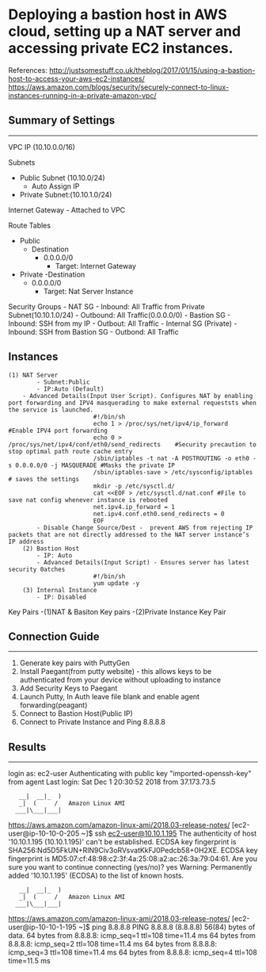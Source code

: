 # Deploying a bastion host in AWS cloud, setting up a NAT server and accessing private EC2 instances. 

References: 
http://justsomestuff.co.uk/theblog/2017/01/15/using-a-bastion-host-to-access-your-aws-ec2-instances/
https://aws.amazon.com/blogs/security/securely-connect-to-linux-instances-running-in-a-private-amazon-vpc/

## Summary of Settings 
----------------------------------------------------------
VPC IP (10.10.0.0/16) 		      

Subnets 
  - Public Subnet (10.10.0/24)
    - Auto Assign IP 
  - Private Subnet:(10.10.1.0/24)
  
Internet Gateway - Attached to VPC

Route Tables
  - Public 
    - Destination 
      - 0.0.0.0/0
          - Target: Internet Gateway
  - Private 
     -Destination 
      - 0.0.0.0/0
          - Target: Nat Server Instance

Security Groups 
	- NAT SG
		- Inbound: All Traffic from Private Subnet(10.10.1.0/24)
		- Outbound: All Traffic(0.0.0.0/0) 
	- Bastion SG
		- Inbound: SSH from my IP
		- Outbout: All Traffic 
	- Internal SG (Private) 
		- Inbound: SSH from Bastion SG
		- Outbond: All Traffic  
		

## Instances
	(1) NAT Server  
			- Subnet:Public
			- IP:Auto (Default) 
		- Advanced Details(Input User Script). Configures NAT by enabling port forwarding and IPV4 masquerading to make external requeststs when the service is launched.
							#!/bin/sh
							echo 1 > /proc/sys/net/ipv4/ip_forward  #Enable IPV4 port forwarding                             
							echo 0 > /proc/sys/net/ipv4/conf/eth0/send_redirects 	#Security precaution to stop optimal path route cache entry
							/sbin/iptables -t nat -A POSTROUTING -o eth0 -s 0.0.0.0/0 -j MASQUERADE #Masks the private IP
							/sbin/iptables-save > /etc/sysconfig/iptables # saves the settings 
							mkdir -p /etc/sysctl.d/ 
							cat <<EOF > /etc/sysctl.d/nat.conf #File to save nat config whenever instance is rebooted
							net.ipv4.ip_forward = 1 
							net.ipv4.conf.eth0.send_redirects = 0
							EOF 
			- Disable Change Source/Dest -  prevent AWS from rejecting IP packets that are not directly addressed to the NAT server instance’s 				 IP address
		(2) Bastion Host
			- IP: Auto 
			- Advanced Details(Input Script) - Ensures server has latest security 0atches 
							#!/bin/sh
							yum update -y
		(3) Internal Instance 
			- IP: Disabled
			
Key Pairs
-(1)NAT & Basiton Key pairs
-(2)Private Instance Key Pair 

## Connection Guide
----------------------------------------------------------			
1. Generate key pairs with  PuttyGen 
2. Install Paegant(from putty website) - this allows keys to be authenticated from your device without uploading to instance
3. Add Security Keys to Paegant
4. Launch Putty, In Auth leave file blank and enable agent forwarding(peagant) 
5. Connect to Bastion Host(Public IP) 
6. Connect to Private Instance and Ping 8.8.8.8

## Results
------------------------------------------------------------
login as: ec2-user
Authenticating with public key "imported-openssh-key" from agent
Last login: Sat Dec  1 20:30:52 2018 from 37.173.73.5

       __|  __|_  )
       _|  (     /   Amazon Linux AMI
      ___|\___|___|

https://aws.amazon.com/amazon-linux-ami/2018.03-release-notes/
[ec2-user@ip-10-10-0-205 ~]$ ssh ec2-user@10.10.1.195
The authenticity of host '10.10.1.195 (10.10.1.195)' can't be established.
ECDSA key fingerprint is SHA256:Nd5D5FkUN+RlN9Civ3oRVsvatKkFJ0Pedcb58+0H2XE.
ECDSA key fingerprint is MD5:07:cf:48:98:c2:3f:4a:25:08:a2:ac:26:3a:79:04:61.
Are you sure you want to continue connecting (yes/no)? yes
Warning: Permanently added '10.10.1.195' (ECDSA) to the list of known hosts.

       __|  __|_  )
       _|  (     /   Amazon Linux AMI
      ___|\___|___|

https://aws.amazon.com/amazon-linux-ami/2018.03-release-notes/
[ec2-user@ip-10-10-1-195 ~]$ ping 8.8.8.8
PING 8.8.8.8 (8.8.8.8) 56(84) bytes of data.
64 bytes from 8.8.8.8: icmp_seq=1 ttl=108 time=11.4 ms
64 bytes from 8.8.8.8: icmp_seq=2 ttl=108 time=11.4 ms
64 bytes from 8.8.8.8: icmp_seq=3 ttl=108 time=11.4 ms
64 bytes from 8.8.8.8: icmp_seq=4 ttl=108 time=11.5 ms
